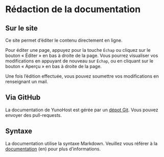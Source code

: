 # Rédaction de la documentation

## Sur le site

Ce site permet d’éditer le contenu directement en ligne.

Pour éditer une page, appuyez pour la touche `Échap` ou cliquez sur le bouton « Éditer » en bas à droite de la page. Vous pourrez visualiser vos modifications en appuyant de nouveau sur `Échap`, ou en cliquant sur le bouton « Aperçu » en bas à droite de la page.

Une fois l’édition effectuée, vous pouvez soumettre vos modifications en renseignant un mail.

## Via GitHub

La documentation de YunoHost est gérée par un [dépot Git](https://github.com/YunoHost/doc). Vous pouvez envoyer des pull-requests.

## Syntaxe

La documentation utilise la syntaxe Markdown. Veuillez vous référer à la [documentation](https://guides.github.com/features/mastering-markdown/) (en) pour plus d’informations.
